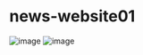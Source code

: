 # news-website01
![image](https://github.com/sohamrishi/news-website01/assets/115031252/fb010e77-198a-4277-a76b-96c15870c598)
![image](https://github.com/sohamrishi/news-website01/assets/115031252/dbb63707-9297-4883-bbf1-f0dbfc51ca2b)

